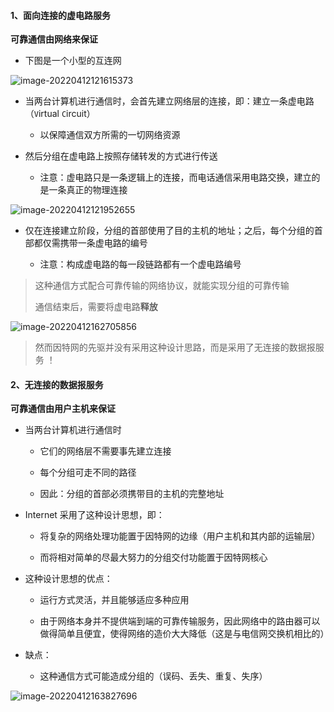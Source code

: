 #### 1、面向连接的虚电路服务

**可靠通信由网络来保证**

- 下图是一个小型的互连网

![image-20220412121615373](https://aliyun-oss-lpj.oss-cn-qingdao.aliyuncs.com/images/by-picgo/image-20220412121615373.png)

- 当两台计算机进行通信时，会首先建立网络层的连接，即：建立一条虚电路（`V`irtual `C`ircuit）

  - 以保障通信双方所需的一切网络资源

- 然后分组在虚电路上按照存储转发的方式进行传送

  - 注意：虚电路只是一条逻辑上的连接，而电话通信采用电路交换，建立的是一条真正的物理连接

![image-20220412121952655](https://aliyun-oss-lpj.oss-cn-qingdao.aliyuncs.com/images/by-picgo/image-20220412121952655.png)

- 仅在连接建立阶段，分组的首部使用了目的主机的地址；之后，每个分组的首部都仅需携带一条虚电路的编号

  - 注意：构成虚电路的每一段链路都有一个虚电路编号

> 这种通信方式配合可靠传输的网络协议，就能实现分组的可靠传输
>
> 通信结束后，需要将虚电路**释放**

![image-20220412162705856](https://aliyun-oss-lpj.oss-cn-qingdao.aliyuncs.com/images/by-picgo/image-20220412162705856.png)

> 然而因特网的先驱并没有采用这种设计思路，而是采用了无连接的数据报服务 ！

#### 2、无连接的数据报服务

**可靠通信由用户主机来保证**

- 当两台计算机进行通信时

  - 它们的网络层不需要事先建立连接

  - 每个分组可走不同的路径

  - 因此：分组的首部必须携带目的主机的完整地址

- Internet 采用了这种设计思想，即：

  - 将复杂的网络处理功能置于因特网的边缘（用户主机和其内部的运输层）

  - 而将相对简单的尽最大努力的分组交付功能置于因特网核心

- 这种设计思想的优点：

  - 运行方式灵活，并且能够适应多种应用

  - 由于网络本身并不提供端到端的可靠传输服务，因此网络中的路由器可以做得简单且便宜，使得网络的造价大大降低（这是与电信网交换机相比的）

- 缺点：

  - 这种通信方式可能造成分组的（误码、丢失、重复、失序）

![image-20220412163827696](https://aliyun-oss-lpj.oss-cn-qingdao.aliyuncs.com/images/by-picgo/image-20220412163827696.png)